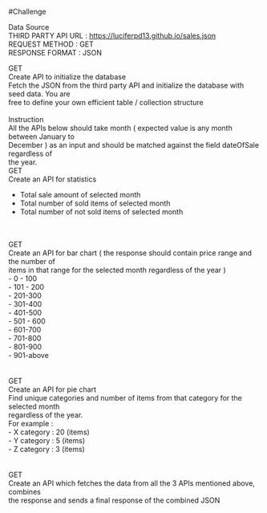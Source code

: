 #Challenge

Data Source<br>
THIRD PARTY API URL : https://luciferpd13.github.io/sales.json<br>
REQUEST METHOD : GET<br>
RESPONSE FORMAT : JSON<br>

GET<br>
Create API to initialize the database<br>
Fetch the JSON from the third party API and initialize the database with seed data. You are<br>
free to define your own efficient table / collection structure<br>
<br>
Instruction<br>
All the APIs below should take month ( expected value is any month between January to<br>
December ) as an input and should be matched against the field dateOfSale regardless of<br>
the year.<br>
GET<br>
Create an API for statistics<br>
- Total sale amount of selected month<br>
- Total number of sold items of selected month<br>
- Total number of not sold items of selected month<br>
<br>
<br>
GET<br>
Create an API for bar chart ( the response should contain price range and the number of<br>
items in that range for the selected month regardless of the year )<br>
- 0 - 100<br>
- 101 - 200<br>
- 201-300<br>
- 301-400<br>
- 401-500<br>
- 501 - 600<br>
- 601-700<br>
- 701-800<br>
- 801-900<br>
- 901-above<br>
<br>
<br>
GET<br>
Create an API for pie chart<br>
Find unique categories and number of items from that category for the selected month<br>
regardless of the year.<br>
For example :<br>
- X category : 20 (items)<br>
- Y category : 5 (items)<br>
- Z category : 3 (items)<br>
<br>
<br>
GET<br>
Create an API which fetches the data from all the 3 APIs mentioned above, combines<br>
the response and sends a final response of the combined JSON<br>
